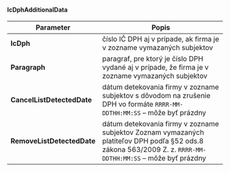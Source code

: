 #### IcDphAdditionalData
| Parameter | Popis |
| ----------- | ----------- |
| **IcDph** | číslo IČ DPH aj v prípade, ak firma je v zozname vymazaných subjektov |
| **Paragraph** | paragraf, pre ktorý je číslo DPH vydané aj v prípade, že firma je v zozname vymazaných subjektov |
| **CancelListDetectedDate** | dátum detekovania firmy v zozname subjektov s dôvodom na zrušenie DPH vo formáte `RRRR-MM-DDTHH:MM:SS` – môže byť prázdny |
| **RemoveListDetectedDate** | dátum detekovania firmy v zozname subjektov Zoznam vymazaných platiteľov DPH podľa §52 ods.8 zákona 563/2009 Z. z. `RRRR-MM-DDTHH:MM:SS` – môže byť prázdny |